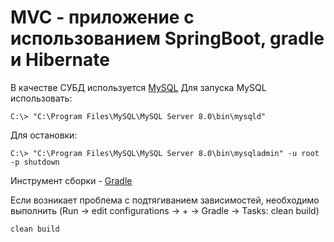 MVC - приложение с использованием SpringBoot, gradle и Hibernate
=======================
В качестве СУБД используется [MySQL](https://dev.mysql.com/)
Для запуска MySQL использовать:

    C:\> "C:\Program Files\MySQL\MySQL Server 8.0\bin\mysqld"
    
Для остановки: 

    C:\> "C:\Program Files\MySQL\MySQL Server 8.0\bin\mysqladmin" -u root -p shutdown
    
Инструмент сборки - [Gradle](https://gradle.org/install/)

Если возникает проблема с подтягиванием зависимостей, необходимо выполнить (Run -> edit configurations -> + -> Gradle -> Tasks: clean build)
    
    clean build
    
